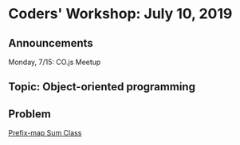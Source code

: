 
# Coders' Workshop: July 10, 2019

## Announcements
Monday, 7/15: CO.js Meetup


## Topic: Object-oriented programming


## Problem
[Prefix-map Sum Class](https://github.com/andy-young/Coders-Workshop/blob/master/Coding-Challenges/prefixMapSum/prefixMapSum.md)



